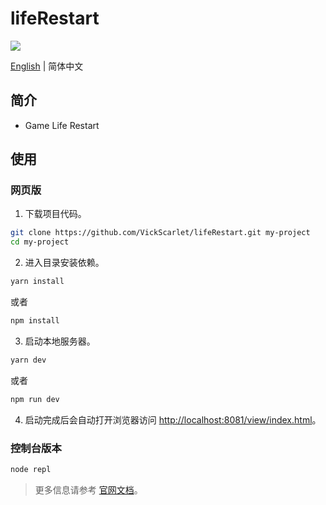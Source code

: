 # lifeRestart

<a href="https://discord.gg/rCetjY9K"><img src="https://img.shields.io/discord/887806403820007487?color=%23FEE75C&label=Discord&logo=discord&logoColor=white&style=for-the-badge" /></a>

[English](./README.md) | 简体中文

## 简介

- Game Life Restart

## 使用

### 网页版

1. 下载项目代码。

```bash
git clone https://github.com/VickScarlet/lifeRestart.git my-project
cd my-project
```

2. 进入目录安装依赖。

```bash
yarn install
```

或者

```bash
npm install
```

3. 启动本地服务器。

```bash
yarn dev
```

或者

```bash
npm run dev
```

4. 启动完成后会自动打开浏览器访问 [http://localhost:8081/view/index.html](http://localhost:8081/view/index.html)。

### 控制台版本

```bash
node repl
```

> 更多信息请参考 [官网文档](https://liferestart.syaro.io/)。
